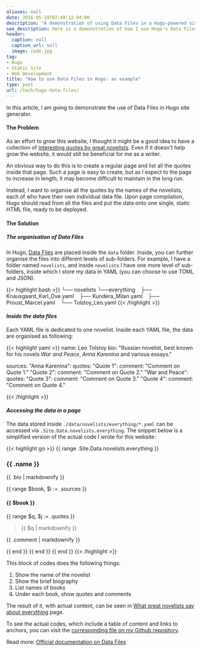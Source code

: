 ```yaml
---
aliases: null
date: 2016-05-19T07:49:12-04:00
description: "A demonstration of using Data Files in a Hugo-powered site"
seo_description: Here is a demonstration of how I use Hugo's Data Files to manage a certain pages on this website easily.
header:
  caption: null
  caption_url: null
  image: code.jpg
tag:
- Hugo
- Static Site
- Web Development
title: "How to use Data Files in Hugo: an example"
type: post
url: /tech/hugo-data-files/
---
```


In this article, I am going to demonstrate the use of Data Files in Hugo site generator.

#### The Problem

As an effort to grow this website, I thought it might be a good idea to have a collection of [interesting quotes by great novelists](/novelists-on-everything/). Even if it doesn't help grow the website, it would still be beneficial for me as a writer.

An obvious way to do this is to create a regular page and list all the quotes inside that page. Such a page is easy to create, but as I expect to the page to increase in length, it may become difficult to maintain in the long run.

Instead, I want to organise all the quotes by the names of the novelists, each of who have their own individual data file. Upon page compilation, Hugo should read from all the files and put the data onto one single, static HTML file, ready to be deployed.

#### The Solution

##### *The organisation of Data Files*

In Hugo, [Data Files](https://gohugo.io/extras/datafiles/) are placed inside the ```data``` folder. Inside, you can further organise the files into different levels of sub-folders. For example, I have a folder named ```novelists```, and inside ```novelists``` I have one more level of sub-folders, inside which I store my data in YAML (you can choose to use TOML and JSON).

{{< highlight bash >}}
└── novelists
    └──everything
        ├── Knausgaard_Karl_Ove.yaml
        ├── Kundera_Milan.yaml
        ├── Proust_Marcel.yaml
        └── Tolstoy_Leo.yaml
{{< /highlight >}}

#### *Inside the data files*

Each YAML file is dedicated to one novelist. Inside each YAML file, the data are organised as following:

{{< highlight yaml >}}
name: Leo Tolstoy
bio: "Russian novelist, best known for his novels *War and Peace*, *Anna Karenina* and various essays."

sources:
  "Anna Karenina":
    quotes:
      "Quote 1":
        comment: "Comment on Quote 1."
      "Quote 2":
        comment: "Comment on Quote 2."
  "War and Peace":
    quotes:
      "Quote 3":
        comment: "Comment on Quote 3."
      "Quote 4":
        comment: "Comment on Quote 4."

{{< /highlight >}}


#### *Accessing the data in a page*

The data stored inside ```./data/novelists/everything/*.yaml``` can be accessed via ```.Site.Data.novelists.everything```. The snippet below is a simplified version of the actual code I wrote for this website:

{{< highlight go >}}
{{ range .Site.Data.novelists.everything }}
  <h3>{{ .name }}</h3>
  <p>{{ .bio | markdownify }}</p>
  {{ range $book, $i := .sources }}
    <h4>{{ $book }}</h4>
    {{ range $q, $j := .quotes }}
      <blockquote>{{ $q | markdownify }}</blockquote>
      <p>{{ .comment | markdownify }}</p>
    {{ end }}
  {{ end }}
{{ end }}
{{< /highlight >}}

This block of codes does the following things:

1. Show the name of the novelist
2. Show the brief biography
3. List names of books
4. Under each book, show quotes and comments

The result of it, with actual content, can be seen in [What great novelists say about everything](/novelists-on-everything/) page.

To see the actual codes, which include a table of content and links to anchors, you can visit the [corresponding file on my Github repository](https://github.com/peterychuang/peterychuang.github.io/blob/source/layouts/_default/novelists-on-everything.html).

Read more:
[Official documentation on Data Files](https://gohugo.io/extras/datafiles/)
